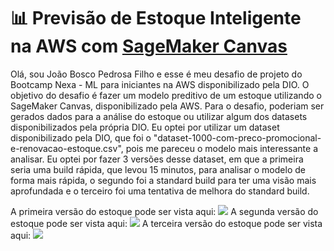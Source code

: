 # 📊 Previsão de Estoque Inteligente na AWS com [SageMaker Canvas](https://aws.amazon.com/pt/sagemaker/canvas/)

Olá, sou João Bosco Pedrosa Filho e esse é meu desafio de projeto do Bootcamp Nexa - ML para iniciantes na AWS disponibilizado pela DIO. O objetivo do desafio é fazer um  modelo preditivo de um estoque utilizando o SageMaker Canvas, disponibilizado pela AWS. Para o desafio, poderiam ser gerados dados para a análise do estoque ou utilizar algum dos datasets disponibilizados pela própria DIO. Eu optei por utilizar um dataset disponibilizado pela DIO, que foi o "dataset-1000-com-preco-promocional-e-renovacao-estoque.csv", pois me pareceu o modelo mais interessante a analisar. Eu optei por fazer 3 versões desse dataset, em que a primeira seria uma build rápida, que levou 15 minutos, para analisar o modelo de forma mais rápida, o segundo foi a standard build para ter uma visão mais aprofundada e o terceiro foi uma tentativa de melhora do standard build.

A primeira versão do estoque pode ser vista aqui: <img src = "/datasets/Modelo de Estoque - Versão 1.png"> 
A segunda versão do estoque pode ser vista aqui: <img src = "/datasets/Modelo de Estoque - Versão 2.png"> 
A terceira versão do estoque pode ser vista aqui: <img src = "/datasets/Modelo de Estoque - Versão 3.png"> 
